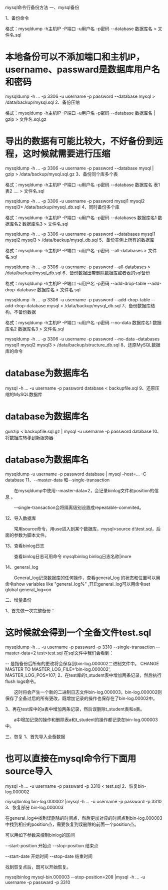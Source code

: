 mysql命令行备份方法
一、mysql备份

1、备份命令

格式：mysqldump -h主机IP -P端口 -u用户名 -p密码 --database 数据库名 > 文件名.sql

# 本地备份可以不添加端口和主机IP，username、passward是数据库用户名和密码
mysqldump -h *.*.*.* -p 3306 -u username -p password --database mysql > /data/backup/mysql.sql
2、备份压缩

格式：mysqldump -h主机IP -P端口 -u用户名 -p密码 --database 数据库名 | gzip > 文件名.sql.gz

# 导出的数据有可能比较大，不好备份到远程，这时候就需要进行压缩
mysqldump -h *.*.*.* -p 3306 -u username -p password --database mysql | gzip > /data/backup/mysql.sql.gz
3、备份同个库多个表

格式：mysqldump -h主机IP -P端口 -u用户名 -p密码 --database 数据库名 表1 表2 .... > 文件名.sql

mysqldump -h *.*.*.* -p 3306 -u username -p password mysql1 mysql2 mysql3> /data/backup/mysql_db.sql
4、同时备份多个库

格式：mysqldump -h主机IP -P端口 -u用户名 -p密码 --databases 数据库名1 数据库名2 数据库名3 > 文件名.sql

mysqldump -h *.*.*.* -p 3306 -u username -p password --databases mysql1 mysql2 mysql3 > /data/backup/mysql_db.sql
5、备份实例上所有的数据库

格式：mysqldump -h主机IP -P端口 -u用户名 -p密码 --all-databases > 文件名.sql

mysqldump -h *.*.*.* -p 3306 -u username -p password --all-databases > /data/backup/mysql_db.sql
6、备份数据出带删除数据库或者表的sql备份

格式：mysqldump -h主机IP -P端口 -u用户名 -p密码 --add-drop-table --add-drop-database 数据库名 > 文件名.sql 

mysqldump -h *.*.*.* -p 3306 -u username -p password --add-drop-table --add-drop-database mysql > /data/backup/mysql_db.sql
7、备份数据库结构，不备份数据

格式：mysqldump -h主机IP -P端口 -u用户名 -p密码 --no-data 数据库名1 数据库名2 数据库名3 > 文件名.sql

mysqldump -h *.*.*.* -p 3306 -u username -p password --no-data –databases mysql1 mysql2 mysql3 > /data/backup/structure_db.sql
8、还原MySQL数据库的命令

# database为数据库名
mysql -h *.*.*.* -u username -p password database < backupfile.sql
9、还原压缩的MySQL数据库

# database为数据库名
gunzip < backupfile.sql.gz | mysql -u username -p password database
10、将数据库转移到新服务器

# database为数据库名
mysqldump -u username -p password database | mysql –host=*.*.*.* -C database
11、--master-data 和--single-transaction

　　在mysqldump中使用--master-data=2，会记录binlog文件和position的信息 。

　　--single-transaction会将隔离级别设置成repeatable-commited。

12、导入数据库

　　常用source命令，用use进入到某个数据库，mysql>source d:\test.sql，后面的参数为脚本文件。

13、查看binlog日志

　　查看binlog日志可用命令 mysqlbinlog  binlog日志名称|more

14、general_log

　　General_log记录数据库的任何操作，查看general_log 的状态和位置可以用命令show variables like "general_log%"  ,开启general_log可以用命令set global general_log=on

二、增量备份

1、首先做一次完整备份：

# 这时候就会得到一个全备文件test.sql
mysqldump -h *.*.*.* -u username -p passward  -p 3310 --single-transaction  --master-data=2  test>test.sql
在sql文件中我们会看到：

-- 是指备份后所有的更改将会保存到bin-log.000002二进制文件中。
CHANGE MASTER TO MASTER_LOG_FILE='bin-log.000002', MASTER_LOG_POS=107;
2、在test库的t_student表中增加两条记录，然后执行flush logs命令。

　　这时将会产生一个新的二进制日志文件bin-log.000003，bin-log.000002则保存了全备过后的所有更改，既增加记录的操作也保存在了bin-log.00002中。

3、再在test库中的a表中增加两条记录，然后误删除t_student表和a表。

　　a中增加记录的操作和删除表a和t_student的操作都记录在bin-log.000003中。

 

三、恢复
1、首先导入全备数据

# 也可以直接在mysql命令行下面用source导入
mysql -h *.*.*.* -u username -p passward  -p 3310 < test.sql
2、恢复bin-log.000002

mysqlbinlog bin-log.000002 |mysql -h *.*.*.* -u username -p passward -p 3310
3、恢复部分 bin-log.000003

   在general_log中找到误删除的时间点，然后更加对应的时间点到bin-log.000003中找到相应的position点，需要恢复到误删除的前面一个position点。

可以用如下参数来控制binlog的区间

--start-position 开始点 --stop-position 结束点

--start-date 开始时间  --stop-date  结束时间

找到恢复点后，既可以开始恢复。

mysqlbinlog mysql-bin.000003 --stop-position=208 |mysql -h *.*.*.* -u username -p passward -p 3310 